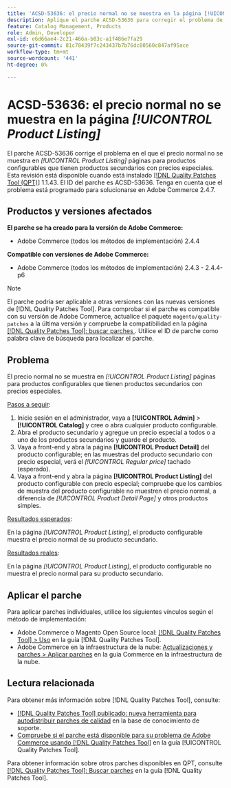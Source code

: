```yaml
---
title: 'ACSD-53636: el precio normal no se muestra en la página [!UICONTROL Product Listing]'
description: Aplique el parche ACSD-53636 para corregir el problema de Adobe Commerce en el que el precio normal no se muestra en páginas *[!UICONTROL Product Listing]* para productos configurables que tienen productos secundarios con precios especiales.
feature: Catalog Management, Products
role: Admin, Developer
exl-id: e6d66ae4-2c21-466a-b03c-a1f486e7fa29
source-git-commit: 81c78439f7c243437b7b76dc80560c847af95ace
workflow-type: tm+mt
source-wordcount: '441'
ht-degree: 0%

---
```


# ACSD-53636: el precio normal no se muestra en la página *[!UICONTROL Product Listing]*

El parche ACSD-53636 corrige el problema en el que el precio normal no se muestra en *[!UICONTROL Product Listing]* páginas para productos configurables que tienen productos secundarios con precios especiales. Esta revisión está disponible cuando está instalado [[!DNL Quality Patches Tool (QPT)]](https://experienceleague.adobe.com/es/docs/commerce-knowledge-base/kb/announcements/commerce-announcements/magento-quality-patches-released-new-tool-to-self-serve-quality-patches) 1.1.43. El ID del parche es ACSD-53636. Tenga en cuenta que el problema está programado para solucionarse en Adobe Commerce 2.4.7.

## Productos y versiones afectados

**El parche se ha creado para la versión de Adobe Commerce:**

* Adobe Commerce (todos los métodos de implementación) 2.4.4

**Compatible con versiones de Adobe Commerce:**

* Adobe Commerce (todos los métodos de implementación) 2.4.3 - 2.4.4-p6

>[!NOTE]
>
>El parche podría ser aplicable a otras versiones con las nuevas versiones de [!DNL Quality Patches Tool]. Para comprobar si el parche es compatible con su versión de Adobe Commerce, actualice el paquete `magento/quality-patches` a la última versión y compruebe la compatibilidad en la página [[!DNL Quality Patches Tool]: buscar parches ](https://experienceleague.adobe.com/tools/commerce-quality-patches/index.html?lang=es). Utilice el ID de parche como palabra clave de búsqueda para localizar el parche.

## Problema

El precio normal no se muestra en *[!UICONTROL Product Listing]* páginas para productos configurables que tienen productos secundarios con precios especiales.

<u>Pasos a seguir</u>:

1. Inicie sesión en el administrador, vaya a **[!UICONTROL Admin]** > **[!UICONTROL Catalog]** y cree o abra cualquier producto configurable.
2. Abra el producto secundario y agregue un precio especial a todos o a uno de los productos secundarios y guarde el producto.
3. Vaya a front-end y abra la página **[!UICONTROL Product Detail]** del producto configurable; en las muestras del producto secundario con precio especial, verá el *[!UICONTROL Regular price]* tachado (esperado).
4. Vaya a front-end y abra la página **[!UICONTROL Product Listing]** del producto configurable con precio especial; compruebe que los cambios de muestra del producto configurable no muestren el precio normal, a diferencia de *[!UICONTROL Product Detail Page]* y otros productos simples.

<u>Resultados esperados</u>:

En la página *[!UICONTROL Product Listing]*, el producto configurable muestra el precio normal de su producto secundario.

<u>Resultados reales</u>:

En la página *[!UICONTROL Product Listing]*, el producto configurable no muestra el precio normal para su producto secundario.

## Aplicar el parche

Para aplicar parches individuales, utilice los siguientes vínculos según el método de implementación:

* Adobe Commerce o Magento Open Source local: [[!DNL Quality Patches Tool] > Uso](/help/tools/quality-patches-tool/usage.md) en la guía [!DNL Quality Patches Tool].
* Adobe Commerce en la infraestructura de la nube: [Actualizaciones y parches > Aplicar parches](https://experienceleague.adobe.com/docs/commerce-cloud-service/user-guide/develop/upgrade/apply-patches.html?lang=es) en la guía Commerce en la infraestructura de la nube.

## Lectura relacionada

Para obtener más información sobre [!DNL Quality Patches Tool], consulte:

* [[!DNL Quality Patches Tool] publicado: nueva herramienta para autodistribuir parches de calidad](https://experienceleague.adobe.com/es/docs/commerce-knowledge-base/kb/announcements/commerce-announcements/magento-quality-patches-released-new-tool-to-self-serve-quality-patches) en la base de conocimiento de soporte.
* [Compruebe si el parche está disponible para su problema de Adobe Commerce usando [!DNL Quality Patches Tool]](/help/tools/quality-patches-tool/patches-available-in-qpt/check-patch-for-magento-issue-with-magento-quality-patches.md) en la guía [!UICONTROL Quality Patches Tool].


Para obtener información sobre otros parches disponibles en QPT, consulte [[!DNL Quality Patches Tool]: Buscar parches](https://experienceleague.adobe.com/tools/commerce-quality-patches/index.html?lang=es) en la guía [!DNL Quality Patches Tool].
